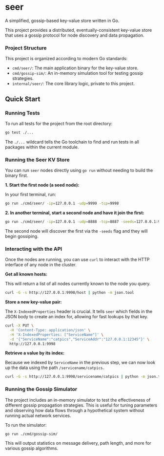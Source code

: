 # seer

A simplified, gossip-based key-value store written in Go.

This project provides a distributed, eventually-consistent key-value store that uses a gossip protocol for node discovery and data propagation.

### Project Structure

This project is organized according to modern Go standards:

*   `cmd/seer/`: The main application binary for the key-value store.
*   `cmd/gossip-sim/`: An in-memory simulation tool for testing gossip strategies.
*   `internal/seer/`: The core library logic, private to this project.

## Quick Start

### Running Tests

To run all tests for the project from the root directory:

```bash
go test ./...
```
The `./...` wildcard tells the Go toolchain to find and run tests in all packages within the current module.

### Running the Seer KV Store

You can run `seer` nodes directly using `go run` without needing to build the binary first.

**1. Start the first node (a seed node):**

In your first terminal, run:
```bash
go run ./cmd/seer/ -ip=127.0.0.1 -udp=9999 -tcp=9998
```

**2. In another terminal, start a second node and have it join the first:**

```bash
go run ./cmd/seer/ -ip=127.0.0.1 -udp=8888 -tcp=8887 -seeds=127.0.0.1:9999
```
The second node will discover the first via the `-seeds` flag and they will begin gossiping.

### Interacting with the API

Once the nodes are running, you can use `curl` to interact with the HTTP interface of any node in the cluster.

**Get all known hosts:**

This will return a list of all nodes currently known to the node you query.
```bash
curl -G -s http://127.0.0.1:9998/host | python -m json.tool
```

**Store a new key-value pair:**

The `X-IndexedProperties` header is crucial. It tells `seer` which fields in the JSON body to create an index for, allowing for fast lookups by that key.
```bash
curl -X PUT \
  -H 'Content-Type: application/json' \
  -H 'X-IndexedProperties: ["ServiceName"]' \
  -d '{"ServiceName":"catpics","ServiceAddr":"127.0.0.1:12345"}' \
  http://127.0.0.1:9998
```

**Retrieve a value by its index:**

Because we indexed by `ServiceName` in the previous step, we can now look up the data using the path `/servicename/catpics`.
```bash
curl -G -s http://127.0.0.1:9998/servicename/catpics | python -m json.tool
```

### Running the Gossip Simulator

The project includes an in-memory simulator to test the effectiveness of different gossip propagation strategies. This is useful for tuning parameters and observing how data flows through a hypothetical system without running actual network services.

To run the simulator:
```bash
go run ./cmd/gossip-sim/
```
This will output statistics on message delivery, path length, and more for various gossip algorithms.